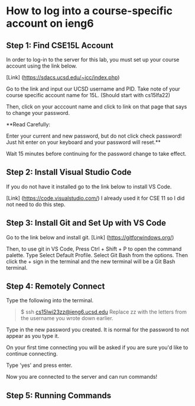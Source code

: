 # How to log into a course-specific account on ieng6

## Step 1: Find CSE15L Account

In order to log-in to the server for this lab, you must
set up your course account using the link below.

[Link] (https://sdacs.ucsd.edu/~icc/index.php)

Go to the link and input our UCSD username and PID.
Take note of your course specific account name for 15L.
(Should start with cs15lfa22)

Then, click on your acccount name and click to link on that page
that says to change your password.

**Read Carefully:

Enter your current and new password, but do not click check password!
Just hit enter on your keyboard and your password will reset.**

Wait 15 minutes before continuing for the password change to take effect.

## Step 2: Install Visual Studio Code

If you do not have it installed go to the link below to install VS Code.

[Link] (https://code.visualstudio.com/)
I already used it for CSE 11 so I did not need to do this step.

## Step 3: Install Git and Set Up with VS Code

Go to the link below and install git.
[Link] (https://gitforwindows.org/)

Then, to use git in VS Code, Press Ctrl + Shift + P to open the command palette.
Type Select Default Profile.
Select Git Bash from the options.
Then click the + sign in the terminal and the new terminal will
be a Git Bash terminal.

## Step 4: Remotely Connect

Type the following into the terminal.
> $ ssh cs15lwi23zz@ieng6.ucsd.edu
Replace zz with the letters from the username you wrote down earlier.

Type in the new password you created. It is normal for the password to not
appear as you type it.

On your first time connecting you will be asked if you are sure you'd like to
continue connecting.

Type 'yes' and press enter.

Now you are connected to the server and can run commands!

## Step 5: Running Commands



